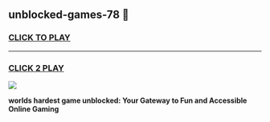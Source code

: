 
## unblocked-games-78 👋
<h3>
<a href="https://premium.freeplayer.one?title=unblocked-games-78&ref=14F">CLICK TO PLAY</a></h3>
<hr>

<h3>
<a href="https://premium.freeplayer.one?title=unblocked-games-78&ref=14F">CLICK 2 PLAY</a>
  
</h3>

<a href="https://premium.freeplayer.one?title=unblocked-games-78&ref=12F/"><img src="https://clearcache.store/games.png"></a>


**worlds hardest game unblocked: Your Gateway to Fun and Accessible Online Gaming**
